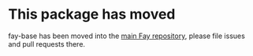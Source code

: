 # This package has moved

fay-base has been moved into the [main Fay repository](https://github.com/faylang/fay/), please file issues and pull requests there.
